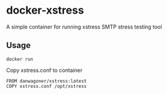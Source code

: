 # docker-xstress
A simple container for running xstress SMTP stress testing tool

## Usage

```
docker run 
```

Copy xstress.conf to container
```
FROM danwagoner/xstress:latest
COPY xstress.conf /opt/xstress
```